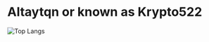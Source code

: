 # Altaytqn or known as Krypto522

![Top Langs](https://github-readme-stats.vercel.app/api/top-langs/?username=altaytqn&exclude_repo=github-readme-stats,anuraghazra.github.io)
